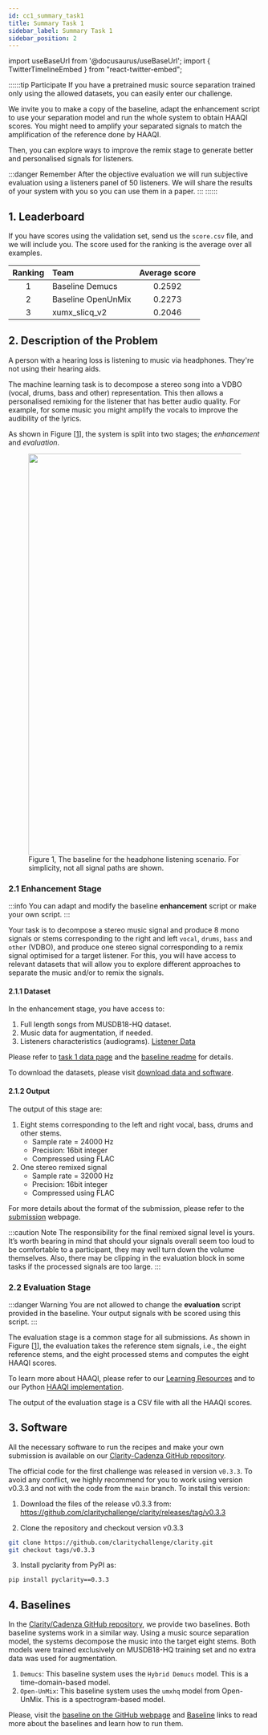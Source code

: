 ```yaml
---
id: cc1_summary_task1
title: Summary Task 1
sidebar_label: Summary Task 1
sidebar_position: 2
---
```

import useBaseUrl from '@docusaurus/useBaseUrl';
import { TwitterTimelineEmbed } from "react-twitter-embed";

::::::tip Participate
If you have a pretrained music source separation trained only using the allowed datasets, you can easily enter our challenge.

We invite you to make a copy of the baseline, adapt the enhancement script to use your separation model and
run the whole system to obtain HAAQI scores. You might need to amplify your separated signals to match the amplification of the reference done by HAAQI.

Then, you can explore ways to improve the remix stage to generate better and personalised signals for listeners.

:::danger Remember
After the objective evaluation we will run subjective evaluation using a listeners panel of 50 listeners.
We will share the results of your system with you so you can use them in a paper.
:::
::::::

## 1. Leaderboard

If you have scores using the validation set, send us the `score.csv` file, and we will include you.
The score used for the ranking is the average over all examples.

| Ranking | Team               | Average score | 
|:-------:|:-------------------|:-------------:|
|    1    | Baseline Demucs    |    0.2592     |
|    2    | Baseline OpenUnMix |    0.2273     |
|    3    | xumx_slicq_v2      |    0.2046     |

## 2. Description of the Problem

A person with a hearing loss is listening to music via headphones. They're not using their hearing aids. 

The machine learning task is to decompose a stereo song into a VDBO (vocal, drums, bass and other) representation.
This then allows a personalised remixing for the listener that has better audio quality. 
For example, for some music you might amplify the vocals to improve the audibility of the lyrics.

As shown in Figure [[1](#fig1)], the system is split into two stages; the _enhancement_ and _evaluation_.

<figure id="fig1">
<img width="800" src={useBaseUrl('/img/headphone_simple_v3.png')} />
<figcaption>Figure 1, The baseline for the headphone listening scenario. For simplicity, not all signal paths are shown.</figcaption>
</figure>


### 2.1 Enhancement Stage
:::info
You can adapt and modify the baseline **enhancement** script or make your own script.
:::

Your task is to decompose a stereo music signal and produce 8 mono signals or stems corresponding to the 
right and left `vocal`, `drums`, `bass` and `other` (VDBO), and produce one stereo signal corresponding to a 
remix signal optimised for a target listener. 
For this, you will have access to relevant datasets that will allow you to explore different approaches to separate the music and/or to remix the signals.  

#### 2.1.1 Dataset

In the enhancement stage, you have access to:

1. Full length songs from MUSDB18-HQ dataset.
2. Music data for augmentation, if needed. 
3. Listeners characteristics (audiograms). [Listener Data](Data/cc1_data_listener)

Please refer to [task 1 data page](Data/cc1_data_overview) and 
the [baseline readme](https://github.com/claritychallenge/clarity/tree/main/recipes/cad1/task1/baseline) for details.

To download the datasets, please visit [download data and software](Take%20part/cc1_download#21-task-1---headphones).

#### 2.1.2 Output

The output of this stage are:

1. Eight stems corresponding to the left and right vocal, bass, drums and other stems.
    - Sample rate = 24000 Hz
    - Precision: 16bit integer
    - Compressed using FLAC
2. One stereo remixed signal
    - Sample rate = 32000 Hz
    - Precision: 16bit integer
    - Compressed using FLAC

For more details about the format of the submission, please refer to the [submission](Take%20part/cc1_submission) webpage.

:::caution Note
The responsibility for the final remixed signal level is yours. 
It’s worth bearing in mind that should your signals overall seem too loud to be comfortable to a participant, 
they may well turn down the volume themselves. Also, there may be clipping in the evaluation block in some tasks
if the processed signals are too large.
:::

### 2.2 Evaluation Stage

:::danger Warning
You are not allowed to change the **evaluation** script provided in the baseline.
Your output signals with be scored using this script.
:::

The evaluation stage is a common stage for all submissions.
As shown in Figure [[1](#fig1)], the evaluation takes the reference stem signals, i.e., the eight reference stems,
and the eight processed stems and computes the eight HAAQI scores.

To learn more about HAAQI, please refer to our [Learning Resources](../learning_resources/Hearing_aid_processing/edu_HAP_HA_processed_speech)
and to our Python [HAAQI implementation](https://github.com/claritychallenge/clarity/blob/cad1task1-baseline2/clarity/evaluator/haaqi/haaqi.py). 

The output of the evaluation stage is a CSV file with all the HAAQI scores. 

## 3. Software

All the necessary software to run the recipes and make your own submission is available on our [Clarity-Cadenza 
GitHub repository](https://github.com/claritychallenge/clarity).

The official code for the first challenge was released in version `v0.3.3`. 
To avoid any conflict, we highly recommend for you to work using version v0.3.3 and 
not with the code from the `main` branch. To install this version:

1. Download the files of the release v0.3.3 from:
https://github.com/claritychallenge/clarity/releases/tag/v0.3.3

2. Clone the repository and checkout version v0.3.3

```bash
git clone https://github.com/claritychallenge/clarity.git
git checkout tags/v0.3.3
```

3. Install pyclarity from PyPI as:

```bash
pip install pyclarity==0.3.3
```

## 4. Baselines

In the [Clarity/Cadenza GitHub repository](https://github.com/claritychallenge/clarity), we provide two baselines.
Both baseline systems work in a similar way. Using a music source separation model, the systems
decompose the music into the target eight stems. Both models were trained exclusively on MUSDB18-HQ training set and no
extra data was used for augmentation.

1. `Demucs`: This baseline system uses the `Hybrid Demucs` model. This is a time-domain-based model.
2. `Open-UnMix`: This baseline system uses the `umxhq` model from Open-UnMix. This is a spectrogram-based model.

Please, visit the [baseline on the GitHub webpage](https://github.com/claritychallenge/clarity/tree/cad1task1-baseline2/recipes/cad1/task1/baseline)
and [Baseline](Software/cc1_baseline#1-task-1-headphones) links to read more about the baselines and learn how to run them.
